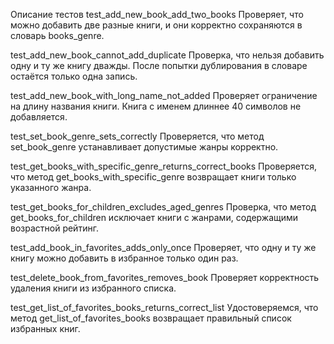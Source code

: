 Описание тестов
test_add_new_book_add_two_books
Проверяет, что можно добавить две разные книги, и они корректно сохраняются в словарь books_genre.

test_add_new_book_cannot_add_duplicate
Проверка, что нельзя добавить одну и ту же книгу дважды. После попытки дублирования в словаре остаётся только одна запись.

test_add_new_book_with_long_name_not_added
Проверяет ограничение на длину названия книги. Книга с именем длиннее 40 символов не добавляется.

test_set_book_genre_sets_correctly
Проверяется, что метод set_book_genre устанавливает допустимые жанры корректно.

test_get_books_with_specific_genre_returns_correct_books
Проверяется, что метод get_books_with_specific_genre возвращает книги только указанного жанра.

test_get_books_for_children_excludes_aged_genres
Проверка, что метод get_books_for_children исключает книги с жанрами, содержащими возрастной рейтинг.

test_add_book_in_favorites_adds_only_once
Проверяет, что одну и ту же книгу можно добавить в избранное только один раз.

test_delete_book_from_favorites_removes_book
Проверяет корректность удаления книги из избранного списка.

test_get_list_of_favorites_books_returns_correct_list
Удостоверяемся, что метод get_list_of_favorites_books возвращает правильный список избранных книг.
